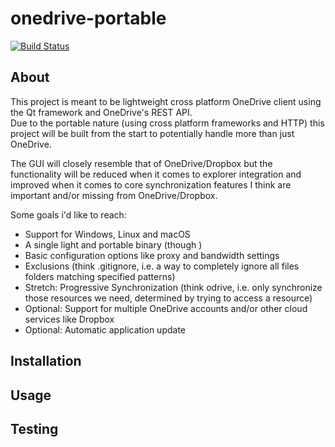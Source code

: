 # onedrive-portable

[![Build Status](https://travis-ci.org/mikar/onedrive-portable.svg?branch=master)](https://travis-ci.org/mikar/onedrive-portable)  

## About

This project is meant to be lightweight cross platform OneDrive client using the Qt framework and OneDrive's REST API.  
Due to the portable nature (using cross platform frameworks and HTTP) this project will be built from the start to potentially handle more than just OneDrive.  

The GUI will closely resemble that of OneDrive/Dropbox but the functionality will be reduced when it comes to explorer integration 
and improved when it comes to core synchronization features I think are important and/or missing from OneDrive/Dropbox.

Some goals i'd like to reach:  

* Support for Windows, Linux and macOS
* A single light and portable binary (though )
* Basic configuration options like proxy and bandwidth settings
* Exclusions (think .gitignore, i.e. a way to completely ignore all files folders matching specified patterns)
* Stretch: Progressive Synchronization (think odrive, i.e. only synchronize those resources we need, determined by trying to access a resource)
* Optional: Support for multiple OneDrive accounts and/or other cloud services like Dropbox
* Optional: Automatic application update

## Installation

## Usage

## Testing

[QFileSystemModel]: http://doc.qt.io/qt-5/qfilesystemmodel.html
